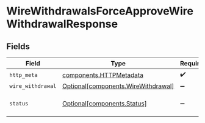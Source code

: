 # WireWithdrawalsForceApproveWireWithdrawalResponse


## Fields

| Field                                                                            | Type                                                                             | Required                                                                         | Description                                                                      |
| -------------------------------------------------------------------------------- | -------------------------------------------------------------------------------- | -------------------------------------------------------------------------------- | -------------------------------------------------------------------------------- |
| `http_meta`                                                                      | [components.HTTPMetadata](../../models/components/httpmetadata.md)               | :heavy_check_mark:                                                               | N/A                                                                              |
| `wire_withdrawal`                                                                | [Optional[components.WireWithdrawal]](../../models/components/wirewithdrawal.md) | :heavy_minus_sign:                                                               | OK                                                                               |
| `status`                                                                         | [Optional[components.Status]](../../models/components/status.md)                 | :heavy_minus_sign:                                                               | INVALID_ARGUMENT: The request has an invalid argument.                           |